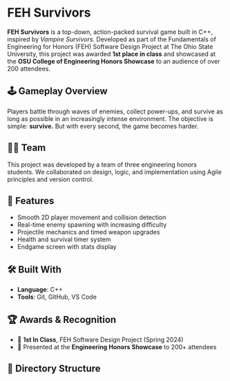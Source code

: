 # FEH Survivors

**FEH Survivors** is a top-down, action-packed survival game built in C++, inspired by *Vampire Survivors*. Developed as part of the Fundamentals of Engineering for Honors (FEH) Software Design Project at The Ohio State University, this project was awarded **1st place in class** and showcased at the **OSU College of Engineering Honors Showcase** to an audience of over 200 attendees.

## 🕹️ Gameplay Overview

Players battle through waves of enemies, collect power-ups, and survive as long as possible in an increasingly intense environment. The objective is simple: **survive.** But with every second, the game becomes harder.

## 👩‍💻 Team

This project was developed by a team of three engineering honors students. We collaborated on design, logic, and implementation using Agile principles and version control.

## 🚀 Features

- Smooth 2D player movement and collision detection
- Real-time enemy spawning with increasing difficulty
- Projectile mechanics and timed weapon upgrades
- Health and survival timer system
- Endgame screen with stats display

## 🛠️ Built With

- **Language**: C++
- **Tools**: Git, GitHub, VS Code

## 🏆 Awards & Recognition

- 🥇 **1st In Class**, FEH Software Design Project (Spring 2024)
- 📣 Presented at the **Engineering Honors Showcase** to 200+ attendees

## 📂 Directory Structure
